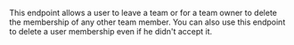 This endpoint allows a user to leave a team or for a team owner to delete the membership of any other team member. You can also use this endpoint to delete a user membership even if he didn't accept it.